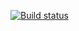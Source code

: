 [![Build status](https://ci.appveyor.com/api/projects/status/c5d3yox79nucfve0/branch/main?svg=true)](https://ci.appveyor.com/project/olga-belikova/page-object/branch/main)